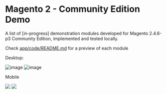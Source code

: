# Magento 2 - Community Edition Demo

A list of [in-progress] demonstration modules developed for Magento 2.4.6-p3 Community Edition, implemented and tested locally.

Check <a href="https://github.com/lastralab/demo/blob/main/app/code/README.md">app/code/README.md</a> for a preview of each module

Desktop:

![image](https://github.com/lastralab/demo/assets/22894897/b17ab4f9-35c6-4084-9d43-6a97045a34c5)
![image](https://github.com/lastralab/demo/assets/22894897/e272ffeb-ef90-492b-89c8-e841fa4a640d)


Mobile

<img src="https://github.com/lastralab/demo/assets/22894897/88607695-5145-446c-a898-87143e92312e" style="max-width:300px !important;"/> 
<img src="https://github.com/lastralab/demo/assets/22894897/09480860-a9ad-42a9-b119-c9ef2cf50a33" style="max-width:300px !important;"/>



